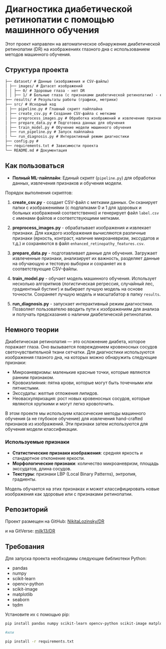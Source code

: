 # Диагностика диабетической ретинопатии с помощью машинного обучения

Этот проект направлен на автоматическое обнаружение диабетической ретинопатии (DR) на изображениях глазного дна с использованием методов машинного обучения.

## Структура проекта

```md
├── dataset/ # Данные (изображения и CSV-файлы)
│ ├── images/ # Датасет изображений 
│ │ ├── 0/ # Здоровые глаза - нет DR
│ │ ├── 1/ # Больные глаза (с признаками диабетической ретинопатии) - есть DR
├── results/ # Результаты работы (графики, метрики)
├── src/ # Исходный код
│ ├── pipeline.py # Главный скрипт пайплайна
│ ├── create_csv.py # Создание CSV-файла с метками
│ ├── preprocess_images.py # Обработка изображений и извлечение признаков
│ ├── prepare_data.py # Подготовка данных для обучения
│ ├── train_model.py # Обучение модели машинного обучения
│ ├── run_pipeline.py # Запуск пайплайна
│ └── run_diagnosis.py # Интерактивный режим диагностики
├── config.py # 
├── requirements.txt # Зависимости проекта
└── README.md # Документация
```

## Как пользоваться

*   **Полный ML-пайплайн**: Единый скрипт (`pipeline.py`) для обработки данных, извлечения признаков и обучения модели.

Порядок выполнения скриптов:

1. **create_csv.py** - создает CSV-файл с метками данных. Он сканирует папки с изображениями (с подпапками 0 и 1 для здоровых и больных изображений соответственно) и генерирует файл `label.csv` с именами файлов и соответствующими метками.

2. **preprocess_images.py** - обрабатывает изображения и извлекает признаки. Для каждого изображения вычисляются различные признаки (яркость, контраст, наличие микроаневризм, экссудатов и т.д.) и сохраняются в файл `enhanced_retinopathy_features.csv`.

3. **prepare_data.py** - подготавливает данные для обучения. Загружает извлеченные признаки, анализирует их важность, разделяет данные на обучающую и тестовую выборки и сохраняет их в соответствующие CSV-файлы.

4. **train_model.py** - обучает модель машинного обучения. Использует несколько алгоритмов (логистическая регрессия, случайный лес, градиентный бустинг) и выбирает лучшую модель на основе точности. Сохраняет лучшую модель и масштабатор в папку `results`.

5. **run_diagnosis.py** - запускает интерактивный режим диагностики. Позволяет пользователю вводить пути к изображениям для анализа и получать предсказания о наличии диабетической ретинопатии.



## Немного теории

Диабетическая ретинопатия — это осложнение диабета, которое поражает глаза. Оно вызывается повреждением кровеносных сосудов светочувствительной ткани сетчатки. Для диагностики используются изображения глазного дна, на которых можно обнаружить следующие признаки:

- Микроаневризмы: маленькие красные точки, которые являются ранним признаком.
- Кровоизлияния: пятна крови, которые могут быть точечными или пятнистыми.
- Экссудаты: желтые отложения липидов.
- Неоваскуляризация: рост новых кровеносных сосудов, которые являются хрупкими и могут легко кровоточить.

В этом проекте мы используем классические методы машинного обучения (а не глубокое обучение) для извлечения hand-crafted признаков из изображений. Эти признаки затем используются для обучения модели классификации.

### Используемые признаки

- **Статистические признаки изображения**: средняя яркость и стандартное отклонение яркости.
- **Морфологические признаки**: количество микроаневризм, площадь экссудатов, длина сосудов.
- **Текстуры**: признаки LBP (Local Binary Patterns), энтропия, градиенты.

Модель обучается на этих признаках и может классифицировать новые изображения как здоровые или с признаками ретинопатии.

## Репозиторий

Проект размещен на GitHub: [NikitaLozinsky/DR](https://github.com/NikitaLozinsky/DR)

и на GitVerse: [milk13/DR](https://gitverse.ru/milk13/DR)
## Требования

Для запуска проекта необходимы следующие библиотеки Python:

- pandas
- numpy
- scikit-learn
- opencv-python
- scikit-image
- matplotlib
- seaborn
- tqdm

Установите их с помощью pip:

```bash
pip install pandas numpy scikit-learn opencv-python scikit-image matplotlib seaborn tqdm

#или 

pip install -r requirements.txt

```

